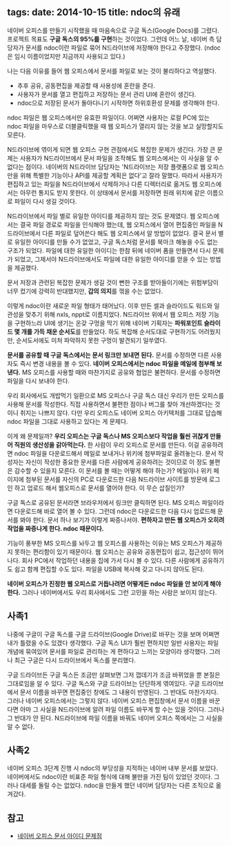 tags:
date: 2014-10-15
title: ndoc의 유래
---
네이버 오피스를 만들기 시작했을 때 마음속으로 구글 독스(Google Docs)를 그렸다. 프로젝트 목표도 **구글 독스의 95%를 구현**하는 것이었다. 그런데 어느 날, 네이버 측 담당자가 문서를 ndoc이란 파일로 묶어 N드라이브에 저장해야 한다고 주장했다. (ndoc은 임시 이름이었지만 지금까지 사용되고 있다.)
<!--more-->

나는 다음 이유를 들어 웹 오피스에서 문서를 파일로 보는 것이 불리하다고 역설했다.

* 추후 공유, 공동편집을 제공할 때 사용성에 혼란을 준다.
* 사용자가 문서를 열고 편집하고 저장하는 문서 관리 UI에 혼란이 생긴다.
* ndoc으로 저장된 문서가 돌아다니기 시작하면 하위호환성 문제를 생각해야 한다.

ndoc 파일은 웹 오피스에서만 유효한 파일이다. 어쩌면 사용자는 로컬 PC에 있는 ndoc 파일을 마우스로 더블클릭했을 때 웹 오피스가 열리지 않는 것을 보고 실망할지도 모른다.

N드라이브에 엮이게 되면 웹 오피스 구현 관점에서도 복잡한 문제가 생긴다. 가장 큰 문제는 사용자가 N드라이브에서 문서 파일을 조작해도 웹 오피스에서는 이 사실을 알 수 없다는 점이다. 네이버의 N드라이브 담당자는 'N드라이브는 저장 플랫폼으로 웹 오피스만을 위해 특별한 기능이나 API를 제공할 계획은 없다'고 잘라 말했다. 따라서 사용자가 편집하고 있는 파일을 N드라이브에서 삭제하거나 다른 디렉터리로 옮겨도 웹 오피스에서는 아무런 통지도 받지 못한다. 이 상태에서 문서를 저장하면 원래 위치에 같은 이름으로 파일이 다시 생길 것이다.

N드라이브에서 파일 별로 유일한 아이디를 제공하지 않는 것도 문제였다. 웹 오피스에서는 결국 파일 경로로 파일을 인식해야 했는데, 웹 오피스에서 열어 편집중인 파일을 N드라이브에서 다른 파일로 덮어쓴다 해도 웹 오피스에서 알 방법이 없었다. 결국 문서 별로 유일한 아이디를 만들 수가 없었고, 구글 독스처럼 문서를 북마크 해놓을 수도 없는 구조가 되었다. 파일에 대한 유일한 아이디는 한참 뒤에 네이버 폼을 만들면서 다시 문제가 되었고, 그제서야 N드라이브에서도 파일에 대한 유일한 아이디를 얻을 수 있는 방법을 제공했다.

문서 저장과 관련된 복잡한 문제가 생길 것이 뻔한 구조를 받아들이기에는 위험부담이 너무 컸기에 강력히 반대했지만, **갑의 의지**를 꺾을 수는 없었다.

이렇게 ndoc이란 새로운 파일 형태가 태어났다. 이후 만든 셀과 슬라이드도 워드와 일관성을 맞추기 위해 nxls, nppt로 이름지었다. N드라이브 위에서 웹 오피스 저장 기능을 구현하느라 UI에 생기는 온갖 구멍을 막기 위해 네이버 기획자는 **파워포인트 슬라이드 몇 개를 가득 채운 순서도**를 만들었다. 하도 복잡해 순서도대로 구현하기도 어려웠지만, 순서도서에도 미처 파악하지 못한 구멍이 발견되기 일쑤였다.

**문서를 공유할 때 구글 독스에서는 문서 링크만 보내면 된다.** 문서를 수정하면 다른 사용자도 즉시 변경 내용을 볼 수 있다. **네이버 오피스에서는 ndoc 파일을 메일에 첨부해 보낸다.** MS 오피스를 사용할 때와 마찬가지로 공유와 협업은 불편하다. 문서를 수정하면 파일을 다시 보내야 한다.

우리 회사에서도 개밥먹기 일환으로 MS 오피스나 구글 독스 대신 우리가 만든 오피스를 사용해 문서를 작성한다. 직접 사용하면서 불편한 점이나 버그를 찾아 개선하겠다는 것이니 취지는 나쁘지 않다. 다만 우리 오피스도 네이버 오피스 아키텍처를 그대로 답습해 ndoc 파일을 그대로 사용하고 있다는 게 문제다.

이게 왜 문제일까? **우리 오피스는 구글 독스나 MS 오피스보다 작업을 훨씬 귀찮게 만들어 직원의 생산성을 갉아먹는다.** 한 사람이 우리 오피스로 문서를 만든다. 이걸 공유하려면 ndoc 파일을 다운로드해서 메일로 보내거나 위키에 첨부파일로 올려놓는다. 문서 작성자는 자신이 작성한 중요한 문서를 다른 사람에게 공유하려는 것이므로 이 정도 불편은 감수할 수 있을지 모른다. 이 문서를 볼 때는 어떻게 해야 하는가? 메일이나 위키 페이지에 첨부된 문서를 자신의 PC로 다운로드한 다음 N드라이브 사이트를 방문에 로그인 하고 업로드 해서 웹오피스로 문서를 열어야 한다. 이 무슨 삽질인가?

구글 독스로 공유된 문서라면 브라우저에서 링크만 클릭하면 된다. MS 오피스 파일이라면 다운로드해 바로 열어 볼 수 있다. 그런데 ndoc은 다운로드한 다음 다시 업로드해 문서를 봐야 한다. 문서 하나 보기가 이렇게 짜증나서야. **편하자고 만든 웹 오피스가 오히려 작업을 짜증나게 한다. ndoc 때문이다.**

기능이 풍부한 MS 오피스를 놔두고 웹 오피스를 사용하는 이유는 MS 오피스가 제공하지 못하는 편리함이 있기 때문이다. 웹 오피스는 공유와 공동편집이 쉽고, 접근성이 뛰어나다. 회사 PC에서 작업하던 내용을 집에 가서 다시 볼 수 있다. 다른 사람에게 공유하기도 쉽고 함께 편집할 수도 있다. 파일을 USB에 복사해 갖고 다니지 않아도 된다.

**네이버 오피스가 진정한 웹 오피스로 거듭나려면 어떻게든 ndoc 파일을 안 보이게 해야 한다.** 그러나 네이버에서도 우리 회사에서도 그런 고민을 하는 사람은 보이지 않는다.

## 사족1
나중에 구글이 구글 독스를 구글 드라이브(Google Drive)로 바꾸는 것을 보며 어쩌면 내가 틀렸을 수도 있겠다 생각했다. 구글 독스 UI가 훨씬 편하지만 일반 사용자는 파일 개념에 묶여있어 문서를 파일로 관리하는 게 편하다고 느끼는 모양이라 생각했다. 그러나 최근 구글은 다시 드라이브에서 독스를 분리했다.

구글 드라이브든 구글 독스든 조금만 살펴보면 그저 껍데기가 조금 바뀌었을 뿐 본질은 그대로임을 알 수 있다. 구글 독스와 구글 드라이브는 단단하게 엮여있다. 구글 드라이브에서 문서 이름을 바꾸면 편집중인 창에도 그 내용이 반영된다. 그 반대도 마찬가지다. 그러나 네이버 오피스에서는 그렇지 않다. 네이버 오피스 편집창에서 문서 이름을 바꾼다면 아마 그 사실을 N드라이브에 알려 파일 이름도 바꾸게 할 수는 있을 것이다. 그러나 그 반대가 안 된다. N드라이브에 파일 이름을 바꿔도 네이버 오피스 쪽에서는 그 사실을 알 수 없다.

## 사족2
네이버 오피스 3단계 진행 시 ndoc의 부당성을 지적하는 네이버 내부 문서를 보았다. 네이버에서도 ndoc이란 비표준 파일 형식에 대해 불만을 가진 팀이 있었던 것이다. 그러나 대세를 돌릴 수는 없었다. ndoc을 만들게 했던 네이버 담당자는 다른 조직으로 옮겨갔다.

## 참고
* [네이버 오피스 문서 아이디 문제점](/2014/12/06/naver-office-doc-id/)
